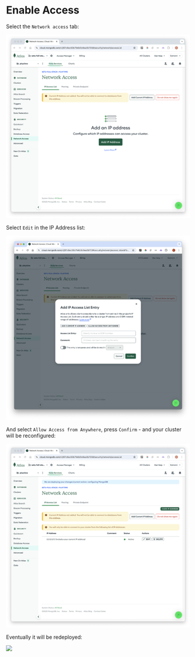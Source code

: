 # Enable Access

Select the `Network access` tab:

![](img/14.png)

Select `Edit` in the IP Address list:

![](img/15.png)

And select `Allow Access from Anywhere`, press `Confirm` - and your cluster will be reconfigured:

![](img/17.png)

Eventually it will be redeployed:

![](img/18.png)
